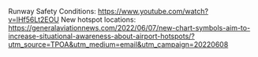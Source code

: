 Runway Safety Conditions: https://www.youtube.com/watch?v=lHf56Lt2EOU
New hotspot locations: https://generalaviationnews.com/2022/06/07/new-chart-symbols-aim-to-increase-situational-awareness-about-airport-hotspots/?utm_source=TPOA&utm_medium=email&utm_campaign=20220608